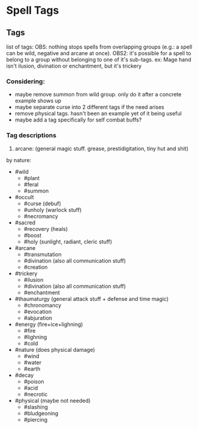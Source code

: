 # Spell Tags

## Tags

list of tags:
OBS: nothing stops spells from overlapping groups (e.g.: a spell can be wild, negative and arcane at once).
OBS2: it's possible for a spell to belong to a group without belonging to one of it's sub-tags. ex: Mage hand isn't ilusion, divination or enchantment, but it's trickery

### Considering:

- maybe remove summon from wild group. only do it after a concrete example shows up
- maybe separate curse into 2 different tags if the need arises
- remove physical tags. hasn't been an example yet of it being useful
- maybe add a tag specifically for self combat buffs?

### Tag descriptions

1. arcane: (general magic stuff. grease, prestidigitation, tiny hut and shit)

by nature:

- #wild
  - #plant
  - #feral
  - #summon
- #occult
  - #curse (debuf)
  - #unholy (warlock stuff)
  - #necromancy
- #sacred
  - #recovery (heals)
  - #boost
  - #holy (sunlight, radiant, cleric stuff)
- #arcane
  - #transmutation
  - #divination (also all communication stuff)
  - #creation
- #trickery
  - #ilusion
  - #divination (also all communication stuff)
  - #enchantment
- #thaumaturgy (general attack stuff + defense and time magic)
  - #chronomancy
  - #evocation
  - #abjuration
- #energy (fire+ice+lighning)
  - #fire
  - #lighning
  - #cold
- #nature (does physical damage)
  - #wind
  - #water
  - #earth
- #decay
  - #poison
  - #acid
  - #necrotic
- #physical (maybe not needed)
  - #slashing
  - #bludgeoning
  - #piercing
